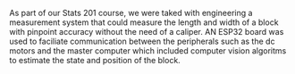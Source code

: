 As part of our Stats 201 course, we were taked with engineering a measurement system that could measure the length and width of a block with pinpoint accuracy without the need of a caliper. AN ESP32 board was used to faciliate communication between the peripherals such as the dc motors and the master computer which included computer vision algoritms to estimate the state and position of the block.
